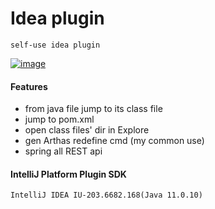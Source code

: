 Idea plugin
=
    self-use idea plugin

[![image](https://img.shields.io/badge/jetbrains%20plugin-v1.4.0-blue)](https://plugins.jetbrains.com/plugin/15769-ideaenhance)

#### Features

- from java file jump to its class file
- jump to pom.xml
- open class files' dir in Explore
- gen Arthas redefine cmd (my common use)
- spring all REST api

#### IntelliJ Platform Plugin SDK

    IntelliJ IDEA IU-203.6682.168(Java 11.0.10)
